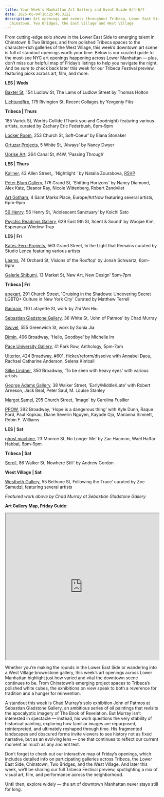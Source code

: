 ```yaml
---
title: Your Week's Manhattan Art Gallery and Event Guide 6/4-6/7
date: 2025-06-04T16:25:40.312Z
description: Art openings and events throughout Tribeca, Lower East Side,
  Chinatown, Two Bridges, the East Village and West Village
---
```

From cutting-edge solo shows in the Lower East Side to emerging talent in Chinatown & Two Bridges, and from polished Tribeca spaces to the character-rich galleries of the West Village, this week’s downtown art scene is full of standout openings worth your time. Below is our curated guide to the must-see NYC art openings happening across Lower Manhattan — plus, don’t miss our helpful map of Friday’s listings to help you navigate the night. And be sure to check back later this week for our Tribeca Festival preview, featuring picks across art, film, and more.

**L﻿ES | Weds**

[Baxter St](https://www.instagram.com/baxterstccny), 154 Ludlow St, The Lams of Ludlow Street by Thomas Holton

[Lichtundfire](https://www.lichtundfire.com/), 175 Rivington St, Recent Collages by Yevgeniy Fiks

**Tribeca | Thurs**

185 Varick St, Worlds Collide (Thank you and Goodnight) featuring various artists, curated by Zachary Eric Federbush, 6pm-9pm

[Locker Room](https://www.instagram.com/thelockerroomnyc), 253 Church St, Soft-Coeur' by Elana Stonaker

[Ortuzar Projects](https://www.ortuzar.com/exhibitions/nancy-dwyer), 5 White St, 'Always' by Nancy Dwyer

[Uprise Art](https://www.instagram.com/uprisenyc), 264 Canal St, #4W, 'Passing Through'

**L﻿ES | Thurs**

[Kaliner](https://kalinergallery.com/), 42 Allen Street,, 'Nightlight ' by Natalia Zourabova, [RSVP](https://www.eventbrite.com/e/opening-reception-for-nightlight-tickets-1369116346849?aff=oddtdtcreator&utm-source=cp&utm-campaign=social&utm-content=attendeeshare&utm-medium=discovery&utm-term=listing)

[Peter Blum Gallery](https://www.peterblumgallery.com/exhibitions), 176 Grand St, 'Shifting Horizons' by Nancy Diamond, Alex Katz, Eleanor Ray, Nicole Wittenberg, Robert Zandvliet

[Art Gotham](https://www.instagram.com/artgotham), 4 Saint Marks Place, Europe/ArtNow featuring several artists, 6pm-9pm

[56 Henry](https://56henry.nyc/exhibitions/adolescent-sanctuary), 56 Henry St, 'Adolescent Sanctuary' by Koichi Sato

[Psychic Readings Gallery](https://www.psychicreadingsgallery.com/), 629 East 9th St, Scent & Sound' by Woojae Kim, Esperanza Window Trap

**L﻿ES | Fri**

[Kates-Ferri Projects](https://www.katesferriprojects.com/), 563 Grand Street, In the Light that Remains curated by Studio Lenca featuring various artists

[Laams](https:/www.instagram.cmo/laams.nyc), 74 Orchard St, Visions of the Rooftop' by Jonah Schwartz, 6pm-9pm

[Galerie Shibumi](https://www.instagram.com/galerie.shibumi), 13 Market St, New Art, New Design' 5pm-7pm

**T﻿ribeca | Fri**

[apexart](https://apexart.org/terrell2.php), 291 Church Street, 'Cruising in the Shadows: Uncovering Secret LGBTQ+ Culture in New York City' Curated by Matthew Terrell

[Rainrain](https://www.rainraingallery.com/about), 110 Lafayette St, work by Zhi Wei Hiu

[Sebastian Gladstone Gallery](https://sebastiangladstone.com/exhibitions/71-chad-murray-john-of-patmos-new-york/), 36 White St, 'John of Patmos' by Chad Murray

[Swivel](https://www.swivelgallery.com/), 555 Greenwich St, work by Sonia Jia

[Dimin](https://www.dimin.nyc/exhibitions/30-michelle-im-hello-goodbye/press_release_text/), 406 Broadway, 'Hello, Goodbye' by Michelle Im

[Pace University Gallery](https://www.pace.edu/dyson/life-dyson/art-gallery), 41 Park Row, Anthology, 5pm-7pm

[Ulterior](http://www.ulteriorgallery.com/), 424 Broadway, #601, flicker/reform/dissolve with Annabel Daou, Rachael Catharine Anderson, Selena Kimball

[Silke Lindner](https://www.instagram.com/silkelindner.nyc), 350 Broadway, 'To be seen with heavy eyes' with various artists

[George Adams Gallery](https://georgeadamsgallery.com/exhibitions/early-middle-late), 38 Walker Street, 'Early/Middle/Late' with Robert Arneson, Jack Beal, Peter Saul, M. Louise Stanley

[Margot Samel](https://www.margotsamel.com/exhibition/imago/), 295 Church Street, 'Imago' by Carolina Fusilier

[P﻿POW](https://www.ppowgallery.com/exhibitions/hope-is-a-dangerous-thing), 392 Broadway, 'Hope is a dangerous thing' with Kyle Dunn, Raque Ford, Paul Kopkau, Diane Severin Nguyen, Kayode Ojo, Marianna Simnett, Robin F. Williams

**L﻿ES  | Sat**

[ghost machine](https://www.ghostmachine.nyc), 23 Monroe St, No Longer Me' by Zac Hacmon, Wael Haffar Habbal, 6pm-9pm

**T﻿ribeca | Sat**

[Scroll](https://www.instagram.com/scroll.nyc), 86 Walker St, Nowhere Still' by Andrew Gordon

**West Village | Sat**

[Westbeth Gallery](https://westbeth.org/event/rutgers-in-new-york-following-the-trace/), 55 Bethune St, Following the Trace' curated by Zoe Samudzi, featuring several artists

*F﻿eatured work above by Chad Murray at Sebastian Gladstone Gallery*

**Art Gallery Map, Friday Guide:** 

<iframe src="https://www.google.com/maps/d/u/1/embed?mid=1qBg-ToEX-E8a5FHDy2Bzty4hm0BE-rg&ehbc=2E312F" width="100%" height="480"></iframe>

Whether you’re making the rounds in the Lower East Side or wandering into a West Village brownstone gallery, this week’s art openings across Lower Manhattan highlight just how varied and vital the downtown scene continues to be. From Chinatown’s emerging project spaces to Tribeca’s polished white cubes, the exhibitions on view speak to both a reverence for tradition and a hunger for reinvention.

A standout this week is Chad Murray’s solo exhibition John of Patmos at Sebastian Gladstone Gallery, an ambitious series of oil paintings that revisits the apocalyptic imagery of The Book of Revelation. But Murray isn’t interested in spectacle — instead, his work questions the very stability of historical painting, exploring how familiar images are repurposed, reinterpreted, and ultimately reshaped through time. His fragmented landscapes and obscured forms invite viewers to see history not as fixed narrative, but as an evolving lens — one that continues to reflect our current moment as much as any ancient text.

Don’t forget to check out our interactive map of Friday’s openings, which includes detailed info on participating galleries across Tribeca, the Lower East Side, Chinatown, Two Bridges, and the West Village. And later this week, we’ll be sharing our full Tribeca Festival preview, spotlighting a mix of visual art, film, and performance across the neighborhood.

Until then, explore widely — the art of downtown Manhattan never stays still for long.